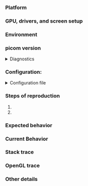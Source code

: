 <!-- The template below is for reporting bugs. For feature requests and others, feel free to delete irrelevant entries. -->

### Platform
<!-- Example: Ubuntu Desktop 17.04 amd64 -->

### GPU, drivers, and screen setup
<!--
    Example: NVidia GTX 670, nvidia-drivers 381.09, two monitors configured side-by-side with xrandr
    Please include the version of the video drivers (xf86-video-*) and mesa.
    Please also paste the output of `glxinfo -B` here.
 -->

### Environment
<!-- Tell us something about the desktop environment you are using, for example: i3-gaps, Gnome Shell, etc. -->

### picom version
<!-- Put the output of `picom --version` here. -->
<!-- Example: v8.2 -->
<details>
<summary>Diagnostics</summary>

<!-- Please also include the output of `picom --diagnostics` -->
</details>

### Configuration:
<details>
    <summary>Configuration file</summary>

```
// Paste your configuration here
```
</details>

### Steps of reproduction
<!--
    If you can reliably reproduce this bug, please describe the quickest way to do so
    This information will greatly help us diagnosing and fixing the issue.
 -->

1.
2.

### Expected behavior

### Current Behavior

### Stack trace
<!--
    If the compositor crashes, please make sure you built it with debug info, and provide a stack trace captured when it crashed.
    Note, when the compositor crashes in a debugger, your screen might look frozen. But gdb will likely still handle your input if it is focused.
    Often you can use 'bt' and press enter to get the stack trace, then 'q', enter, 'y', enter to quit gdb.
 -->

<!-- Or, you can enable core dump, and upload the core file with the corresponding executable here. -->

### OpenGL trace
<!--
    If you encounter visual glitches, i.e. things don't look how they supposed to look. It might be a good idea to follow the steps here:
    https://github.com/yshui/picom/wiki/Reporting-issues#capture-a-trace , and upload the resulting trace here.
-->

### Other details
<!-- If your problem is visual, you are encouraged to record a short video when the problem occurs and link to it here. -->
